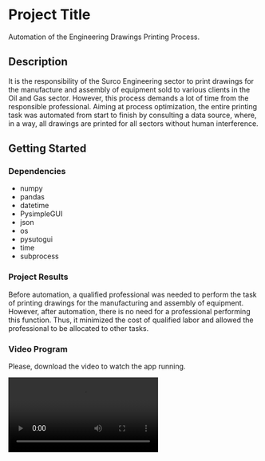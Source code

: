 # Project Title

Automation of the Engineering Drawings Printing Process.

## Description

It is the responsibility of the Surco Engineering sector to print drawings for the manufacture and assembly of equipment sold to various clients in the Oil and Gas sector. However, this process demands a lot of time from the responsible professional. Aiming at process optimization, the entire printing task was automated from start to finish by consulting a data source, where, in a way, all drawings are printed for all sectors without human interference.

## Getting Started

### Dependencies

* numpy
* pandas
* datetime
* PysimpleGUI
* json
* os
* pysutogui
* time
* subprocess

### Project Results 

Before automation, a qualified professional was needed to perform the task of printing drawings for the manufacturing and assembly of equipment. However, after automation, there is no need for a professional performing this function. Thus, it minimized the cost of qualified labor and allowed the professional to be allocated to other tasks.

### Video Program
Please, download the video to watch the app running.

![App Video](https://github.com/viniciusbarbosapaiva/controle_desenho/blob/main/Controle.wmv)


